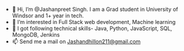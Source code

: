 - 👋 Hi, I’m @Jashanpreet Singh. I am a Grad student in University of Windsor and 1+ year in tech.
- 👀 I’m interested in Full Stack web development, Machine learning
- 🌱 I got following technical skills- Java, Python, JavaScript, SQL, MongoDB, Jenkins
- 📫 Send me a mail on Jashandhillon211@gmail.com

<!---
jashandhillon1/jashandhillon1 is a ✨ special ✨ repository because its `README.md` (this file) appears on your GitHub profile.
You can click the Preview link to take a look at your changes.
--->
